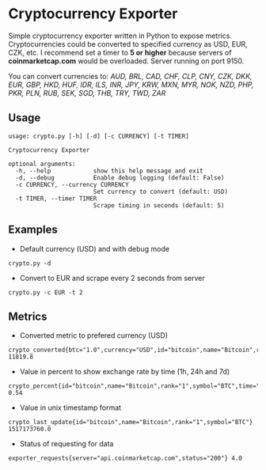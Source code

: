 # Cryptocurrency Exporter
Simple cryptocurrency exporter written in Python to expose metrics. Cryptocurrencies could be converted to specified currency as USD, EUR, CZK, etc.
I recommend set a timer to **5 or higher** because servers of **coinmarketcap.com** would be overloaded. Server running on port 9150. 

You can convert currencies to: *AUD, BRL, CAD, CHF, CLP, CNY, CZK, DKK, EUR, GBP, HKD, HUF, IDR, ILS, INR, JPY, KRW, MXN, MYR, NOK, NZD, PHP, PKR, PLN, RUB, SEK, SGD, THB, TRY, TWD, ZAR*

## Usage
```
usage: crypto.py [-h] [-d] [-c CURRENCY] [-t TIMER]

Cryptocurrency Exporter

optional arguments:
  -h, --help            show this help message and exit
  -d, --debug           Enable debug logging (default: False)
  -c CURRENCY, --currency CURRENCY
                        Set currency to convert (default: USD)
  -t TIMER, --timer TIMER
                        Scrape timing in seconds (default: 5)
```

## Examples

- Default currency (USD) and with debug mode
```
crypto.py -d 
```
- Convert to EUR and scrape every 2 seconds from server
```
crypto.py -c EUR -t 2
```

## Metrics

- Converted metric to prefered currency (USD) 
```
crypto_converted{btc="1.0",currency="USD",id="bitcoin",name="Bitcoin",rank="1",symbol="BTC"} 11819.8
```

- Value in percent to show exchange rate by time (1h, 24h and 7d)
```
crypto_percent{id="bitcoin",name="Bitcoin",rank="1",symbol="BTC",time="1h"} 0.54
```

- Value in unix timestamp format
```
crypto_last_update{id="bitcoin",name="Bitcoin",rank="1",symbol="BTC"} 1517173760.0
```

- Status of requesting for data 
```
exporter_requests{server="api.coinmarketcap.com",status="200"} 4.0
```
